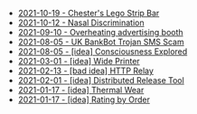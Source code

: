 * [2021-10-19 - Chester's Lego Strip Bar](10/chest-er)
* [2021-10-12 - Nasal Discrimination](https://youtu.be/tyM0Z0dSwSQ)
* [2021-09-10 - Overheating advertising booth](https://youtu.be/aTufJOtLDOw)
* [2021-08-05 - UK BankBot Trojan SMS Scam](https://youtu.be/IMO5ltOVv_4)
* [2021-08-05 - [idea] Consciousness Explored](08/consciousness-explored)
* [2021-03-01 - [idea] Wide Printer](03/wide-printer)
* [2021-02-13 - [bad idea] HTTP Relay](02/http-relay)
* [2021-02-01 - [idea] Distributed Release Tool](02/distributed-release-tool)
* [2021-01-17 - [idea] Thermal Wear](01/thermal-wear)
* [2021-01-17 - [idea] Rating by Order](01/rating-by-order)
